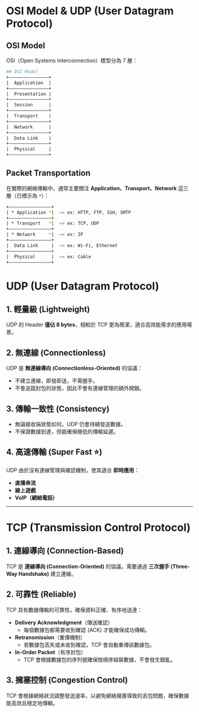 # OSI Model & UDP (User Datagram Protocol)

## OSI Model

OSI（Open Systems Interconnection）模型分為 7 層：

```bash
## OSI Model
+—————––––––––––+
|  Application  |
+—————––––––––––+
|  Presentation |
+—————––––––––––+
|  Session      |
+—————––––––––––+
|  Transport    | 
+—————––––––––––+
|  Network      | 
+—————––––––––––+
|  Data Link    | 
+—————––––––––––+
|  Physical     | 
+—————––––––––––+ 
```


## **Packet Transportation**
在實際的網絡傳輸中，通常主要關注 **Application、Transport、Network** 這三層（已標示為 `*`）：

```bash
+—————–––––––––––+
| * Application *|  –> ex: HTTP, FTP, SSH, SMTP
+—————–––––––––––+
| * Transport   *|  –> ex: TCP, UDP
+—————–––––––––––+
| * Network     *|  –> ex: IP
+—————–––––––––––+
|  Data Link     |  –> ex: Wi-Fi, Ethernet
+—————–––––––––––+
|  Physical      |  –> ex: Cable
+—————–––––––––––+
```
# UDP (User Datagram Protocol)

## 1. 輕量級 (Lightweight)
UDP 的 Header **僅佔 8 bytes**，相較於 TCP 更為簡潔，適合高效能需求的應用場景。

## 2. 無連線 (Connectionless)
UDP 是 **無連線導向 (Connectionless-Oriented)** 的協議：
- 不建立連線，即發即送，不需握手。
- 不會追蹤封包的狀態，因此不會有連線管理的額外開銷。

## 3. 傳輸一致性 (Consistency)
- 無論接收端狀態如何，UDP 仍會持續發送數據。
- 不保證數據到達，但能確保極低的傳輸延遲。

## 4. 高速傳輸 (Super Fast ⭐)
UDP 由於沒有連線管理與確認機制，使其適合 **即時應用**：
- **直播串流**
- **線上遊戲**
- **VoIP（網絡電話）**
---

# TCP (Transmission Control Protocol)

## 1. 連線導向 (Connection-Based)
TCP 是 **連線導向 (Connection-Oriented)** 的協議，需要通過 **三次握手 (Three-Way Handshake)** 建立連線。

## 2. 可靠性 (Reliable)
TCP 具有數據傳輸的可靠性，確保資料正確、有序地送達：
- **Delivery Acknowledgment**（傳送確認）  
  - 每個數據包都需要收到確認 (ACK) 才能確保成功傳輸。
- **Retransmission**（重傳機制）  
  - 若數據包丟失或未收到確認，TCP 會自動重傳該數據包。
- **In-Order Packet**（有序封包）  
  - TCP 會根據數據包的序列號確保按順序組裝數據，不會發生錯亂。

## 3. 擁塞控制 (Congestion Control)
TCP 會根據網絡狀況調整發送速率，以避免網絡擁塞導致的丟包問題，確保數據能高效且穩定地傳輸。